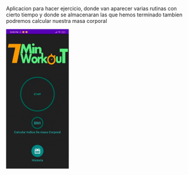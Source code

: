 Aplicacion para hacer ejercicio, donde van aparecer varias rutinas con cierto tiempo y donde se almacenaran las que hemos terminado
tambien podremos calcular nuestra masa corporal

<img align="center" height="380" src="https://github.com/JuanSebastian07/WorkoutApp/blob/main/Screenshots/workout.gif">
